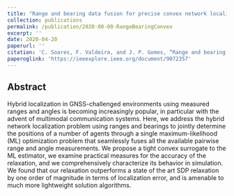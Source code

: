 ```yaml
---
title: "Range and bearing data fusion for precise convex network localization"
collection: publications
permalink: /publication/2020-00-00-RangeBearingConvex
excerpt: ''
date: 2020-04-20
paperurl: ''
citation: 'C. Soares, F. Valdeira, and J. P. Gomes, “Range and bearing data fusion for precise convex network localization,” <i> IEEE Signal Processing Letters </i>, vol. 27, 2020.'
paperoglink: 'https://ieeexplore.ieee.org/document/9072357'
---
```


Abstract 
--------

Hybrid localization in GNSS-challenged environments using measured ranges and angles is becoming increasingly popular, in particular with the advent of multimodal communication systems. Here, we address the hybrid network localization problem using ranges and bearings to jointly determine the positions of a number of agents through a single maximum-likelihood (ML) optimization problem that seamlessly fuses all the available pairwise range and angle measurements. We propose a tight convex surrogate to the ML estimator, we examine practical measures for the accuracy of the relaxation, and we comprehensively characterize its behavior in simulation. We found that our relaxation outperforms a state of the art SDP relaxation by one order of magnitude in terms of localization error, and is amenable to much more lightweight solution algorithms.